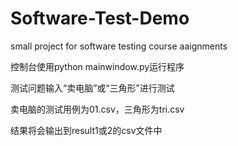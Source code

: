 # Software-Test-Demo
small project for software testing course aaignments
<p>控制台使用python mainwindow.py运行程序</p>
<p>测试问题输入“卖电脑”或“三角形”进行测试</p>
<p>卖电脑的测试用例为01.csv，三角形为tri.csv</p>
<p>结果将会输出到result1或2的csv文件中</p>
